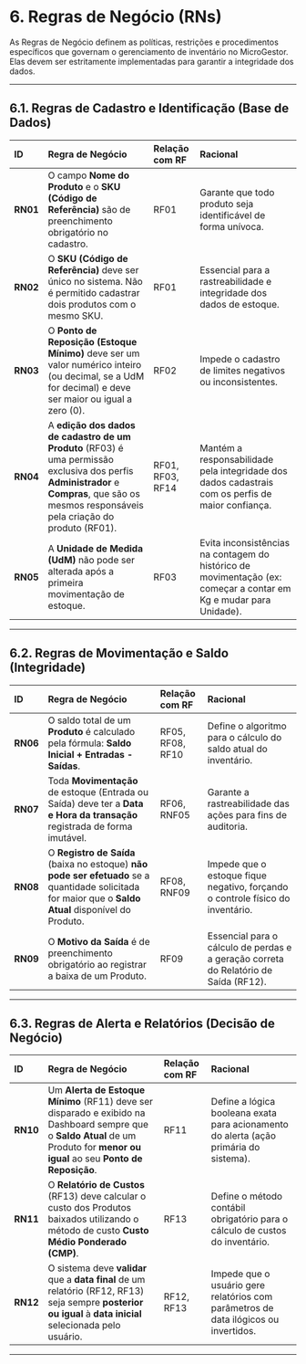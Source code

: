 # 6. Regras de Negócio (RNs)

As Regras de Negócio definem as políticas, restrições e procedimentos específicos que governam o gerenciamento de inventário no MicroGestor. Elas devem ser estritamente implementadas para garantir a integridade dos dados.

---

## 6.1. Regras de Cadastro e Identificação (Base de Dados)

| ID | Regra de Negócio | Relação com RF | Racional |
| :--- | :--- | :--- | :--- |
| **RN01** | O campo **Nome do Produto** e o **SKU (Código de Referência)** são de preenchimento obrigatório no cadastro. | RF01 | Garante que todo produto seja identificável de forma unívoca. |
| **RN02** | O **SKU (Código de Referência)** deve ser único no sistema. Não é permitido cadastrar dois produtos com o mesmo SKU. | RF01 | Essencial para a rastreabilidade e integridade dos dados de estoque. |
| **RN03** | O **Ponto de Reposição (Estoque Mínimo)** deve ser um valor numérico inteiro (ou decimal, se a UdM for decimal) e deve ser maior ou igual a zero (0). | RF02 | Impede o cadastro de limites negativos ou inconsistentes. |
| **RN04** | A **edição dos dados de cadastro de um Produto** (RF03) é uma permissão exclusiva dos perfis **Administrador** e **Compras**, que são os mesmos responsáveis pela criação do produto (RF01). | RF01, RF03, RF14 | Mantém a responsabilidade pela integridade dos dados cadastrais com os perfis de maior confiança. |
| **RN05** | A **Unidade de Medida (UdM)** não pode ser alterada após a primeira movimentação de estoque. | RF03 | Evita inconsistências na contagem do histórico de movimentação (ex: começar a contar em Kg e mudar para Unidade). |

---

## 6.2. Regras de Movimentação e Saldo (Integridade)

| ID | Regra de Negócio | Relação com RF | Racional |
| :--- | :--- | :--- | :--- |
| **RN06** | O saldo total de um **Produto** é calculado pela fórmula: **Saldo Inicial + Entradas - Saídas**. | RF05, RF08, RF10 | Define o algoritmo para o cálculo do saldo atual do inventário. |
| **RN07** | Toda **Movimentação** de estoque (Entrada ou Saída) deve ter a **Data e Hora da transação** registrada de forma imutável. | RF06, RNF05 | Garante a rastreabilidade das ações para fins de auditoria. |
| **RN08** | O **Registro de Saída** (baixa no estoque) **não pode ser efetuado** se a quantidade solicitada for maior que o **Saldo Atual** disponível do Produto. | RF08, RNF09 | Impede que o estoque fique negativo, forçando o controle físico do inventário. |
| **RN09** | O **Motivo da Saída** é de preenchimento obrigatório ao registrar a baixa de um Produto. | RF09 | Essencial para o cálculo de perdas e a geração correta do Relatório de Saída (RF12). |

---

## 6.3. Regras de Alerta e Relatórios (Decisão de Negócio)

| ID | Regra de Negócio | Relação com RF | Racional |
| :--- | :--- | :--- | :--- |
| **RN10** | Um **Alerta de Estoque Mínimo** (RF11) deve ser disparado e exibido na Dashboard sempre que o **Saldo Atual** de um Produto for **menor ou igual** ao seu **Ponto de Reposição**. | RF11 | Define a lógica booleana exata para acionamento do alerta (ação primária do sistema). |
| **RN11** | O **Relatório de Custos** (RF13) deve calcular o custo dos Produtos baixados utilizando o método de custo **Custo Médio Ponderado (CMP)**. | RF13 | Define o método contábil obrigatório para o cálculo de custos do inventário. |
| **RN12** | O sistema deve **validar** que a **data final** de um relatório (RF12, RF13) seja sempre **posterior ou igual** à **data inicial** selecionada pelo usuário. | RF12, RF13 | Impede que o usuário gere relatórios com parâmetros de data ilógicos ou invertidos. |

---